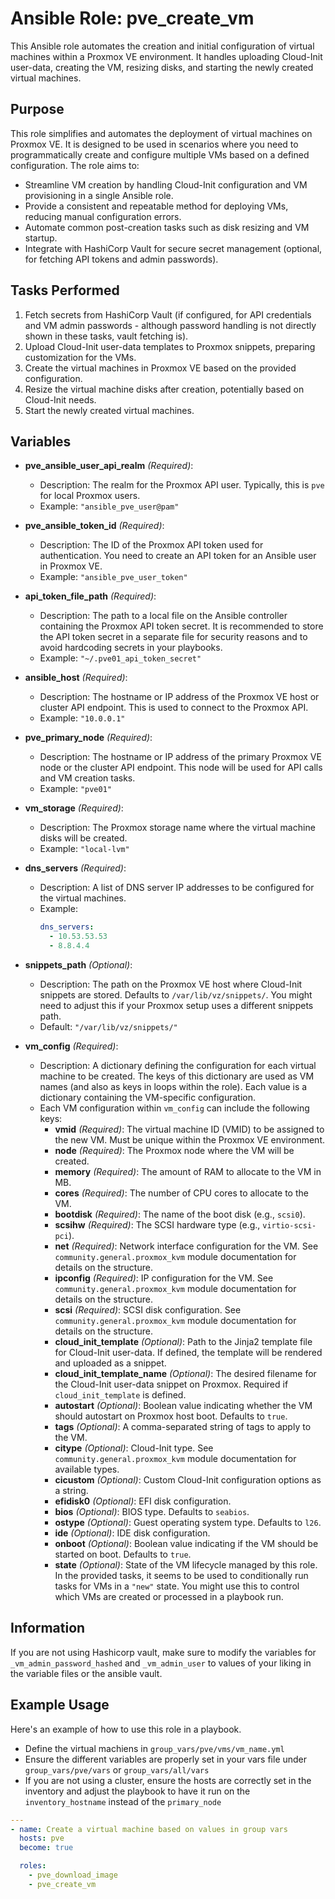 # Ansible Role: pve_create_vm

This Ansible role automates the creation and initial configuration of virtual machines within a Proxmox VE environment. It handles uploading Cloud-Init user-data, creating the VM, resizing disks, and starting the newly created virtual machines.

## Purpose

This role simplifies and automates the deployment of virtual machines on Proxmox VE. It is designed to be used in scenarios where you need to programmatically create and configure multiple VMs based on a defined configuration.  The role aims to:

*   Streamline VM creation by handling Cloud-Init configuration and VM provisioning in a single Ansible role.
*   Provide a consistent and repeatable method for deploying VMs, reducing manual configuration errors.
*   Automate common post-creation tasks such as disk resizing and VM startup.
*   Integrate with HashiCorp Vault for secure secret management (optional, for fetching API tokens and admin passwords).


## Tasks Performed

1.  Fetch secrets from HashiCorp Vault (if configured, for API credentials and VM admin passwords - although password handling is not directly shown in these tasks, vault fetching is).
2.  Upload Cloud-Init user-data templates to Proxmox snippets, preparing customization for the VMs.
3.  Create the virtual machines in Proxmox VE based on the provided configuration.
4.  Resize the virtual machine disks after creation, potentially based on Cloud-Init needs.
5.  Start the newly created virtual machines.

## Variables
*   **pve\_ansible\_user\_api\_realm** *(Required)*:
    *   Description: The realm for the Proxmox API user. Typically, this is `pve` for local Proxmox users.
    *   Example: `"ansible_pve_user@pam"`

*   **pve\_ansible\_token\_id** *(Required)*:
    *   Description: The ID of the Proxmox API token used for authentication. You need to create an API token for an Ansible user in Proxmox VE.
    *   Example: `"ansible_pve_user_token"`

*   **api\_token\_file\_path** *(Required)*:
    *   Description: The path to a local file on the Ansible controller containing the Proxmox API token secret.  It is recommended to store the API token secret in a separate file for security reasons and to avoid hardcoding secrets in your playbooks.
    *   Example: `"~/.pve01_api_token_secret"`

*   **ansible\_host** *(Required)*:
    *   Description: The hostname or IP address of the Proxmox VE host or cluster API endpoint. This is used to connect to the Proxmox API.
    *   Example: `"10.0.0.1"`

*   **pve\_primary\_node** *(Required)*:
    *   Description: The hostname or IP address of the primary Proxmox VE node or the cluster API endpoint. This node will be used for API calls and VM creation tasks.
    *   Example: `"pve01"`

*   **vm\_storage** *(Required)*:
    *   Description: The Proxmox storage name where the virtual machine disks will be created.
    *   Example: `"local-lvm"`

*   **dns\_servers** *(Required)*:
    *   Description: A list of DNS server IP addresses to be configured for the virtual machines.
    *   Example:
        ```yaml
        dns_servers:
          - 10.53.53.53
          - 8.8.4.4
        ```

*   **snippets\_path** *(Optional)*:
    *   Description: The path on the Proxmox VE host where Cloud-Init snippets are stored. Defaults to `/var/lib/vz/snippets/`. You might need to adjust this if your Proxmox setup uses a different snippets path.
    *   Default: `"/var/lib/vz/snippets/"`

*   **vm\_config** *(Required)*:
    *   Description: A dictionary defining the configuration for each virtual machine to be created. The keys of this dictionary are used as VM names (and also as keys in loops within the role). Each value is a dictionary containing the VM-specific configuration.
    *   Each VM configuration within `vm_config` can include the following keys:
        *   **vmid** *(Required)*: The virtual machine ID (VMID) to be assigned to the new VM. Must be unique within the Proxmox VE environment.
        *   **node** *(Required)*: The Proxmox node where the VM will be created.
        *   **memory** *(Required)*: The amount of RAM to allocate to the VM in MB.
        *   **cores** *(Required)*: The number of CPU cores to allocate to the VM.
        *   **bootdisk** *(Required)*: The name of the boot disk (e.g., `scsi0`).
        *   **scsihw** *(Required)*: The SCSI hardware type (e.g., `virtio-scsi-pci`).
        *   **net** *(Required)*: Network interface configuration for the VM.  See `community.general.proxmox_kvm` module documentation for details on the structure.
        *   **ipconfig** *(Required)*: IP configuration for the VM. See `community.general.proxmox_kvm` module documentation for details on the structure.
        *   **scsi** *(Required)*: SCSI disk configuration. See `community.general.proxmox_kvm` module documentation for details on the structure.
        *   **cloud\_init\_template** *(Optional)*: Path to the Jinja2 template file for Cloud-Init user-data. If defined, the template will be rendered and uploaded as a snippet.
        *   **cloud\_init\_template\_name** *(Optional)*: The desired filename for the Cloud-Init user-data snippet on Proxmox. Required if `cloud_init_template` is defined.
        *   **autostart** *(Optional)*: Boolean value indicating whether the VM should autostart on Proxmox host boot. Defaults to `true`.
        *   **tags** *(Optional)*: A comma-separated string of tags to apply to the VM.
        *   **citype** *(Optional)*: Cloud-Init type. See `community.general.proxmox_kvm` module documentation for available types.
        *   **cicustom** *(Optional)*: Custom Cloud-Init configuration options as a string.
        *   **efidisk0** *(Optional)*: EFI disk configuration.
        *   **bios** *(Optional)*: BIOS type. Defaults to `seabios`.
        *   **ostype** *(Optional)*: Guest operating system type. Defaults to `l26`.
        *   **ide** *(Optional)*: IDE disk configuration.
        *   **onboot** *(Optional)*: Boolean value indicating if the VM should be started on boot. Defaults to `true`.
        *   **state** *(Optional)*:  State of the VM lifecycle managed by this role. In the provided tasks, it seems to be used to conditionally run tasks for VMs in a `"new"` state. You might use this to control which VMs are created or processed in a playbook run.

## Information

If you are not using Hashicorp vault, make sure to modify the variables for  `_vm_admin_password_hashed` and `_vm_admin_user` to values of your liking in the variable files or the ansible vault.

## Example Usage

Here's an example of how to use this role in a playbook.

- Define the virtual machiens in `group_vars/pve/vms/vm_name.yml`
- Ensure the different variables are properly set in your vars file under `group_vars/pve/vars` or `group_vars/all/vars`
- If you are not using a cluster, ensure the hosts are correctly set in the inventory and adjust the playbook to have it run on the `inventory_hostname` instead of the `primary_node`

```yaml
---
- name: Create a virtual machine based on values in group vars
  hosts: pve
  become: true

  roles:
    - pve_download_image
    - pve_create_vm
```